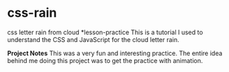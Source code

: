 # css-rain
css letter rain from cloud *lesson-practice
This is a tutorial I used to understand the CSS and JavaScript for the cloud letter rain.

**Project Notes**
This was a very fun and interesting practice. The entire idea behind me doing this project was to get the practice with animation.
